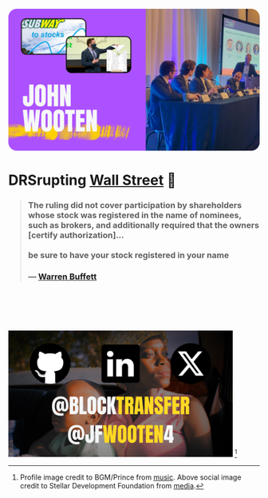 [![intro](imgs/cover.png)](https://wooten.link/media) <!-- https://www.canva.com/design/DAGGtsOcZLY/L5bg1YbLcQU1388w3Th27w/edit?ui=eyJEIjp7IlQiOnsiQSI6IlBCSGptS1BaVDZadGcxazQifX19 -->


# DRSrupting [Wall Street](https://youtu.be/bP74RBTE8kI?t=481s) 🌌

<blockquote>
  <h3>
    The ruling did not cover participation by shareholders whose stock was registered in the name of nominees, such as brokers, and additionally required that the owners [certify authorization]...<br><br>
    be sure to have your stock registered in your name
  </h3>
  <h3>— <a href="https://www.berkshirehathaway.com/letters/1981.html">Warren Buffett</a></h3>
</blockquote>


<br><br><br><br>


[<img width="450" alt="more" src="imgs/socials.png">](https://wooten.link/origins)
[^pic]

[^pic]: Profile image credit to BGM/Prince from [music](https://youtu.be/6OoSnurHlr8). Above social image credit to Stellar Development Foundation from [media](https://docs.google.com/presentation/d/1Au5rroYIYN675IZ7FHvjw2ehpIHQSo6g7X6n1AtAKk0/edit).
